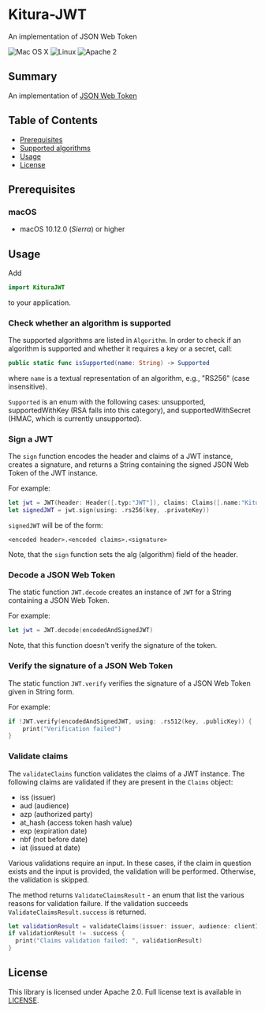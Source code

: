# Kitura-JWT
An implementation of JSON Web Token

![Mac OS X](https://img.shields.io/badge/os-Mac%20OS%20X-green.svg?style=flat)
![Linux](https://img.shields.io/badge/os-linux-green.svg?style=flat)
![Apache 2](https://img.shields.io/badge/license-Apache2-blue.svg?style=flat)

## Summary
An implementation of [JSON Web Token](https://tools.ietf.org/html/rfc7519)

## Table of Contents
* [Prerequisites](#prerequisites)
* [Supported algorithms](#supported-algorithms)
* [Usage](#usage)
* [License](#license)


## Prerequisites

### macOS

* macOS 10.12.0 (*Sierra*) or higher

## Usage

Add

```swift
import KituraJWT
```
to your application.

### Check whether an algorithm is supported
The supported algorithms are listed in `Algorithm`. In order to check if an algorithm is supported and whether it requires a key or a secret, call:

``` swift
public static func isSupported(name: String) -> Supported
```
where `name` is a textual representation of an algorithm, e.g., "RS256" (case insensitive).

`Supported` is an enum with the following cases: unsupported, supportedWithKey (RSA falls into this category), and supportedWithSecret (HMAC, which is currently unsupported).


### Sign a JWT

The `sign` function encodes the header and claims of a JWT instance, creates a signature, and returns a String containing the signed JSON Web Token of the JWT instance.

For example:

```swift
let jwt = JWT(header: Header([.typ:"JWT"]), claims: Claims([.name:"Kitura"]))
let signedJWT = jwt.sign(using: .rs256(key, .privateKey))
```
`signedJWT` will be of the form:

```
<encoded header>.<encoded claims>.<signature>
```
Note, that the `sign` function sets the alg (algorithm) field of the header.

### Decode a JSON Web Token

The static function `JWT.decode` creates an instance of `JWT` for a String containing a JSON Web Token.

For example:

``` swift
let jwt = JWT.decode(encodedAndSignedJWT)
```
Note, that this function doesn't verify the signature of the token.

### Verify the signature of a JSON Web Token

The static function `JWT.verify` verifies the signature of a JSON Web Token given in String form.

For example:

```swift
if !JWT.verify(encodedAndSignedJWT, using: .rs512(key, .publicKey)) {
    print("Verification failed")
}
```

### Validate claims

The `validateClaims` function validates the claims of a JWT instance.
The following claims are validated if they are present in the `Claims` object:
  - iss (issuer)
  - aud (audience)
  - azp (authorized party)
  - at_hash (access token hash value)
  - exp (expiration date)
  - nbf (not before date)
  - iat (issued at date)

Various validations require an input. In these cases, if the claim in question exists and the input
is provided, the validation will be performed. Otherwise, the validation is skipped.

The method returns `ValidateClaimsResult` - an enum that list the various reasons for validation failure.
If the validation succeeds `ValidateClaimsResult.success` is returned.

```swift
let validationResult = validateClaims(issuer: issuer, audience: clientID, accessToken: accessToken)
if validationResult != .success {
  print("Claims validation failed: ", validationResult)
}
```


## License
This library is licensed under Apache 2.0. Full license text is available in [LICENSE](LICENSE.txt).
